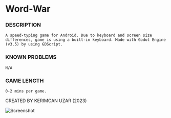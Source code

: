 # Word-War

### DESCRIPTION
	A speed-typing game for Android. Due to keyboard and screen size differences, game is using a built-in keyboard. Made with Godot Engine (v3.5) by using GDScript.

### KNOWN PROBLEMS
	N/A

### GAME LENGTH
	0-2 mins per game.

CREATED BY KERIMCAN UZAR (2023)

![Screenshot](https://user-images.githubusercontent.com/25204054/219599179-4c460088-9c1b-4b9f-89d5-e9207f58a619.png)
